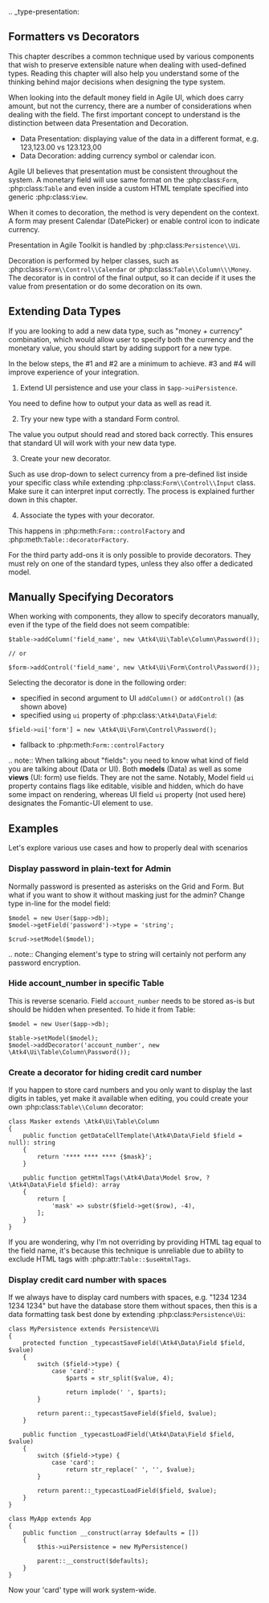 .. _type-presentation:

## Formatters vs Decorators

This chapter describes a common technique used by various components that wish to preserve
extensible nature when dealing with used-defined types. Reading this chapter will also help
you understand some of the thinking behind major decisions when designing the type system.

When looking into the default money field in Agile UI, which does carry amount, but not
the currency, there are a number of considerations when dealing with the field. The first
important concept to understand is the distinction between data Presentation and Decoration.

 - Data Presentation: displaying value of the data in a different format, e.g. 123,123.00 vs 123.123,00
 - Data Decoration: adding currency symbol or calendar icon.

Agile UI believes that presentation must be consistent throughout the system. A monetary
field will use same format on the :php:class:`Form`, :php:class:`Table` and even inside a
custom HTML template specified into generic :php:class:`View`.

When it comes to decoration, the method is very dependent on the context. A form may present
Calendar (DatePicker) or enable control icon to indicate currency.

Presentation in Agile Toolkit is handled by :php:class:`Persistence\\Ui`.

Decoration is performed by helper classes, such as :php:class:`Form\\Control\\Calendar` or
:php:class:`Table\\Column\\\Money`. The decorator is in control of the final output, so it can decide if
it uses the value from presentation or do some decoration on its own.

## Extending Data Types

If you are looking to add a new data type, such as "money + currency" combination, which would
allow user to specify both the currency and the monetary value, you should start by adding
support for a new type.

In the below steps, the #1 and #2 are a minimum to achieve. #3 and #4 will improve experience
of your integration.

 1. Extend UI persistence and use your class in `$app->uiPersistence`.

  You need to define how to output your data as well as read it.

 2. Try your new type with a standard Form control.

  The value you output should read and stored back correctly.
  This ensures that standard UI will work with your new data type.

 3. Create your new decorator.

  Such as use drop-down to select currency from a pre-defined list inside your specific class
  while extending :php:class:`Form\\Control\\Input` class. Make sure it can interpret input correctly.
  The process is explained further down in this chapter.

 4. Associate the types with your decorator.

  This happens in :php:meth:`Form::controlFactory` and :php:meth:`Table::decoratorFactory`.

For the third party add-ons it is only possible to provide decorators. They must rely on one of
the standard types, unless they also offer a dedicated model.

## Manually Specifying Decorators

When working with components, they allow to specify decorators manually, even if the type
of the field does not seem compatible:

```
$table->addColumn('field_name', new \Atk4\Ui\Table\Column\Password());

// or

$form->addControl('field_name', new \Atk4\Ui\Form\Control\Password());
```

Selecting the decorator is done in the following order:

 - specified in second argument to UI `addColumn()` or `addControl()` (as shown above)
 - specified using `ui` property of :php:class:`\Atk4\Data\Field`:

```
$field->ui['form'] = new \Atk4\Ui\Form\Control\Password();
```

 - fallback to :php:meth:`Form::controlFactory`

.. note:: When talking about "fields": you need to know what kind of field you are talking about (Data or UI).
    Both **models** (Data) as well as some **views** (UI: form) use fields. They are not the same.
    Notably, Model field `ui` property contains flags like editable, visible and hidden,
    which do have some impact on rendering, whereas UI field `ui` property (not used here)
    designates the Fomantic-UI element to use.

## Examples

Let's explore various use cases and how to properly deal with scenarios

### Display password in plain-text for Admin

Normally password is presented as asterisks on the Grid and Form. But what if you want to
show it without masking just for the admin? Change type in-line for the model field:

```
$model = new User($app->db);
$model->getField('password')->type = 'string';

$crud->setModel($model);
```

.. note:: Changing element's type to string will certainly not perform any password encryption.

### Hide account_number in specific Table

This is reverse scenario. Field `account_number` needs to be stored as-is but should be
hidden when presented. To hide it from Table:

```
$model = new User($app->db);

$table->setModel($model);
$model->addDecorator('account_number', new \Atk4\Ui\Table\Column\Password());
```

### Create a decorator for hiding credit card number

If you happen to store card numbers and you only want to display the last digits in tables,
yet make it available when editing, you could create your own :php:class:`Table\\Column` decorator:

```
class Masker extends \Atk4\Ui\Table\Column
{
    public function getDataCellTemplate(\Atk4\Data\Field $field = null): string
    {
        return '**** **** **** {$mask}';
    }

    public function getHtmlTags(\Atk4\Data\Model $row, ?\Atk4\Data\Field $field): array
    {
        return [
            'mask' => substr($field->get($row), -4),
        ];
    }
}
```

If you are wondering, why I'm not overriding by providing HTML tag equal to the field name,
it's because this technique is unreliable due to ability to exclude HTML tags with
:php:attr:`Table::$useHtmlTags`.

### Display credit card number with spaces

If we always have to display card numbers with spaces, e.g. "1234 1234 1234 1234" but have
the database store them without spaces, then this is a data formatting task best done by
extending :php:class:`Persistence\Ui`:

```
class MyPersistence extends Persistence\Ui
{
    protected function _typecastSaveField(\Atk4\Data\Field $field, $value)
    {
        switch ($field->type) {
            case 'card':
                $parts = str_split($value, 4);

                return implode(' ', $parts);
        }

        return parent::_typecastSaveField($field, $value);
    }

    public function _typecastLoadField(\Atk4\Data\Field $field, $value)
    {
        switch ($field->type) {
            case 'card':
                return str_replace(' ', '', $value);
        }

        return parent::_typecastLoadField($field, $value);
    }
}

class MyApp extends App
{
    public function __construct(array $defaults = [])
    {
        $this->uiPersistence = new MyPersistence()

        parent::__construct($defaults);
    }
}
```

Now your 'card' type will work system-wide.
